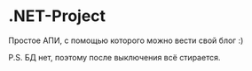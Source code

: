 # .NET-Project
Простое АПИ, с помощью которого можно вести свой блог :)

P.S. БД нет, поэтому после выключения всё стирается.
